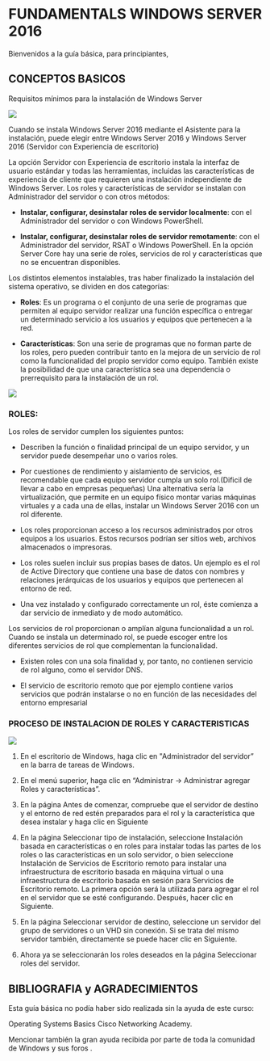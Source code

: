# FUNDAMENTALS WINDOWS SERVER 2016

Bienvenidos a la guía básica, para principiantes, 

## CONCEPTOS BASICOS

Requisitos mínimos para la instalación de Windows Server

<img src="/img/3ºimagenn.PNG"  />

Cuando se instala Windows Server 2016 mediante  el Asistente para la instalación, puede elegir entre Windows Server 2016 y Windows Server 2016 (Servidor con Experiencia de escritorio)

La opción Servidor con Experiencia de escritorio instala la interfaz de usuario estándar y todas las  herramientas, incluidas las características de experiencia de cliente que requieren una  instalación independiente de Windows Server. Los roles y características de servidor se  instalan con Administrador del servidor o con otros métodos:

-  **Instalar, configurar, desinstalar roles de servidor localmente**: con el  Administrador del servidor o con Windows PowerShell.

- **Instalar, configurar, desinstalar roles de servidor remotamente**: con el  Administrador del servidor, RSAT o Windows PowerShell. En la opción Server Core hay una serie de roles, servicios de rol y características que no  se encuentran disponibles. 

 Los distintos elementos instalables, tras haber finalizado la instalación del sistema  operativo, se dividen en dos categorías: 

- **Roles**: Es un programa o el conjunto de una serie de  programas que permiten al equipo servidor realizar una función específica o  entregar un determinado servicio a los usuarios y equipos que pertenecen a la  red. 

- **Características**: Son una serie de programas que no forman  parte de los roles, pero pueden contribuir tanto en la mejora de un servicio de  rol como la funcionalidad del propio servidor como equipo. También existe la  posibilidad de que una característica sea una dependencia o prerrequisito para  la instalación de un rol.

  

<img src="/img/2ºimagenn.PNG"  />



### ROLES:

Los roles de servidor cumplen los siguientes puntos: 

- Describen la función o finalidad principal de un equipo servidor, y un servidor puede desempeñar uno o varios roles. 

- Por cuestiones de rendimiento y aislamiento de servicios, es recomendable que  cada equipo servidor cumpla un solo rol.(Dificil de llevar a cabo en empresas pequeñas) Una alternativa sería la virtualización, que permite en un equipo físico montar  varias máquinas virtuales y a cada una de ellas, instalar un Windows Server 2016 con un rol diferente. 

- Los roles proporcionan acceso a los recursos administrados por otros equipos a  los usuarios. Estos recursos podrían ser sitios web, archivos almacenados o  impresoras. 

- Los roles suelen incluir sus propias bases de datos. Un ejemplo es el rol de Active Directory que contiene una base de datos con nombres y  relaciones jerárquicas de los usuarios y equipos que pertenecen al entorno de  red. 

- Una vez instalado y configurado correctamente un rol, éste comienza a dar  servicio de inmediato y de modo automático.

Los servicios de rol proporcionan o amplían alguna funcionalidad a un rol. Cuando se instala un  determinado rol, se puede escoger entre los diferentes servicios de rol que complementan la funcionalidad. 

- Existen roles con una sola finalidad y, por tanto, no contienen servicio de rol  alguno, como el servidor DNS. 

- El servicio de escritorio remoto que por ejemplo contiene varios servicios que podrán instalarse o no en función de  las necesidades del entorno empresarial

### PROCESO DE INSTALACION DE ROLES Y CARACTERISTICAS

<img src="/img/1ºimagenn.PNG"  />

1. En el escritorio de Windows, haga clic en "Administrador del servidor” en la  barra de tareas de Windows. 

2. En el menú superior, haga clic en “Administrar ->  Administrar agregar Roles y  características”. 

3. En la página Antes de comenzar, compruebe que el servidor de destino y el  entorno de red estén preparados para el rol y la característica que desea  instalar y haga clic en Siguiente

4. En la página Seleccionar tipo de instalación, seleccione Instalación basada en  características o en roles para instalar todas las partes de los roles o las  características en un solo servidor, o bien seleccione Instalación de Servicios de  Escritorio remoto para instalar una infraestructura de escritorio basada en  máquina virtual o una infraestructura de escritorio basada en sesión para  Servicios de Escritorio remoto. La primera opción será la utilizada para agregar  el rol en el servidor que se esté configurando. Después, hacer clic en Siguiente. 

5. En la página Seleccionar servidor de destino, seleccione un servidor del grupo  de servidores o un VHD sin conexión. Si se trata del mismo servidor también,  directamente se puede hacer clic en Siguiente. 

6.  Ahora ya se seleccionarán los roles deseados en la página Seleccionar roles del  servidor.

   

## BIBLIOGRAFIA y AGRADECIMIENTOS

Esta guía básica no podía haber sido realizada sin la ayuda de este curso:

Operating Systems Basics 																					Cisco Networking Academy.

Mencionar también la gran ayuda recibida por parte de toda la comunidad de Windows y sus foros .

